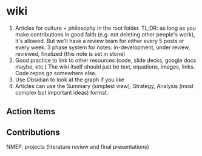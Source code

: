 # wiki

1. Articles for culture + philosophy in the root folder. TL;DR: as long as you make contributions in good faith (e.g. not deleting other people's work), it's allowed. But we'll have a review team for either every 5 posts or every week. 3 phase system for notes: in-development, under review, reviewed, finalized (this note is set in stone)
2. Good practice to link to other resources (code, slide decks, google docs maybe, etc.) The wiki itself should just be text, equations, images, links. Code repos go somewhere else.
3. Use Obsidian to look at the graph if you like
4. Articles can use the Summary (simplest view), Strategy, Analysis (most complex but important ideas) format.

## Action Items


## Contributions

NMEP, projects (literature review and final presentations)

